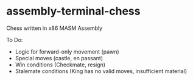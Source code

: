 # assembly-terminal-chess
Chess written in x86 MASM Assembly

To Do:
- Logic for forward-only movement (pawn)
- Special moves (castle, en passant)
- Win conditions (Checkmate, resign)
- Stalemate conditions (King has no valid moves, insufficient material)
